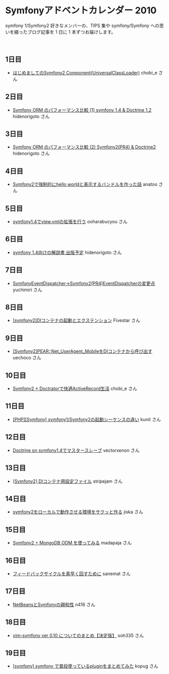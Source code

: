Symfonyアドベントカレンダー 2010
================================

symfony 1/Symfony2 好きなメンバーの、TIPS 集や symfony/Symfony への思いを綴ったブログ記事を 1 日に 1 本ずつお届けします。

<br />

1日目
-----

  - [はじめましてのSymfony2 Component(UniversalClassLoader)](http://d.hatena.ne.jp/chobi_e/20101201/1291190530) chobi_e さん

2日目
-----

  - [Symfony ORM のパフォーマンス比較 (1) symfony 1.4 & Doctrine 1.2](http://d.hatena.ne.jp/innx_hidenori/20101202/1291215747) hidenorigoto さん

3日目
-----

  - [Symfony ORM のパフォーマンス比較 (2) Symfony2(PR4) & Doctrine2](http://d.hatena.ne.jp/innx_hidenori/20101203/1291302081) hidenorigoto さん

4日目
-----

  - [Symfony2で強制的にhello worldと表示するバンドルを作った話](http://sideport.g.hatena.ne.jp/anatoo/20101204/1291420969) anatoo さん

5日目
-----

  - [symfony1.4でview.ymlの拡張を行う](http://ex.bucyou.net/sf2010-5/) ooharabucyou さん

6日目
-----

  - [symfony 1.4向けの解説書 出版予定](http://d.hatena.ne.jp/innx_hidenori/20101206/1291562157) hidenorigoto さん

7日目
-----

  - [SymfonyEventDispatcher→Symfony2(PR4)EventDispatcherの変更点](http://d.hatena.ne.jp/yuchimiri/20101207/p1) yuchimiri さん

8日目
-----

  - [[symfony2]DIコンテナの起動とエクステンション](http://d.hatena.ne.jp/Fivestar/20101207/1291741844) Fivestar さん

9日目
-----

  - [[Symfony2]PEAR::Net_UserAgent_MobileをDIコンテナから呼び出す](http://labs.uechoco.com/blog/2010/12/symfony2-pear-net_useragent_mobile-di_container.html) uechoco さん

10日目
-----

  - [Symfony2 × Doctratorで快適ActiveRecord生活](http://chobie.co/blog/20101210/symfony2_meets_doctrator.html) chobi_e さん

11日目
-----

  - [[PHP][Symfony] symfony1/Symfony2の起動シーケンスの違い](http://d.hatena.ne.jp/kunit/20101211#1292049200) kunit さん

12日目
-----

  - [Doctrine on symfony1.4でマスタースレーブ](http://blog.yagni.jp/archives/162) vectorxenon さん

13日目
-----

  - [[Symfony2] DIコンテナ用設定ファイル](http://blog.stripejam.jp/?p=100) stripejam さん

14日目
-----

  - [symfony2をローカルで動作させる環境をサクッと作る](http://d.hatena.ne.jp/jiskay/20101214) jiska さん

15日目
-----

  - [Symfony2 + MongoDB ODM を使ってみる](http://d.hatena.ne.jp/ja9/20101214/1292348839) madapaja さん

16日目
-----

  - [フィードバックサイクルを素早く回すために](http://labs.unoh.net/2010/12/for-quick-feedback-cycle.html) sanemat さん

17日目
-----

  - [NetBeansとSymfonyの親和性](http://www.firstlogic.co.jp/blog/lab/2010/12/netbeanssymfony.html) n416 さん

18日目
-----

  - [vim-symfony ver 0.10 についてのまとめ【決定版】](http://d.hatena.ne.jp/sugarbabe335/20101218/1292602452) soh335 さん

19日目
-----

  - [[symfony] symfony で普段使っているpluginをまとめてみた](http://d.hatena.ne.jp/kopug/20101218/1292685587) kopug さん



